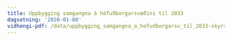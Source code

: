 ```yaml
---
title: Uppbygging samgangna á höfuðborgarsvæðini til 2033
dagsetning: '2020-01-08'
vidhengi-pdf: /data/uppbygging_samgangna_a_hofudborgarsv_til_2033-skyrsla-m.pdf
---
```


